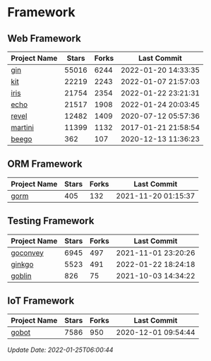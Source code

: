 # Framework

## Web Framework
| Project Name | Stars | Forks | Last Commit |
| ------------ | ----- | ----- | ----------- |
| [gin](https://github.com/gin-gonic/gin) | 55016 | 6244 | 2022-01-20 14:33:35 |
| [kit](https://github.com/go-kit/kit) | 22219 | 2243 | 2022-01-07 21:57:03 |
| [iris](https://github.com/kataras/iris) | 21754 | 2354 | 2022-01-22 23:21:31 |
| [echo](https://github.com/labstack/echo) | 21517 | 1908 | 2022-01-24 20:03:45 |
| [revel](https://github.com/revel/revel) | 12482 | 1409 | 2020-07-12 05:57:36 |
| [martini](https://github.com/go-martini/martini) | 11399 | 1132 | 2017-01-21 21:58:54 |
| [beego](https://github.com/astaxie/beego) | 362 | 107 | 2020-12-13 11:36:23 |

## ORM Framework
| Project Name | Stars | Forks | Last Commit |
| ------------ | ----- | ----- | ----------- |
| [gorm](https://github.com/jinzhu/gorm) | 405 | 132 | 2021-11-20 01:15:37 |

## Testing Framework
| Project Name | Stars | Forks | Last Commit |
| ------------ | ----- | ----- | ----------- |
| [goconvey](https://github.com/smartystreets/goconvey) | 6945 | 497 | 2021-11-01 23:20:26 |
| [ginkgo](https://github.com/onsi/ginkgo) | 5523 | 491 | 2022-01-22 18:24:18 |
| [goblin](https://github.com/franela/goblin) | 826 | 75 | 2021-10-03 14:34:22 |

## IoT Framework
| Project Name | Stars | Forks | Last Commit |
| ------------ | ----- | ----- | ----------- |
| [gobot](https://github.com/hybridgroup/gobot) | 7586 | 950 | 2020-12-01 09:54:44 |

*Update Date: 2022-01-25T06:00:44*